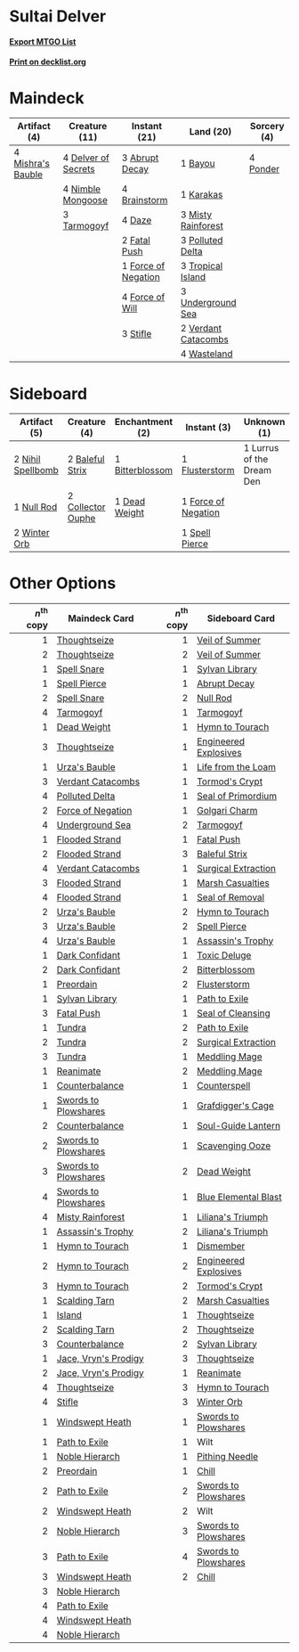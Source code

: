 # Sultai Delver

#### [Export MTGO List](../collection/Sultai%20Delver/Sultai%20Delver.txt)
#### [Print on decklist.org](http://decklist.org/?deckmain=3%09Abrupt%20Decay%0A1%09Bayou%0A4%09Brainstorm%0A4%09Daze%0A4%09Delver%20of%20Secrets%0A2%09Fatal%20Push%0A1%09Force%20of%20Negation%0A4%09Force%20of%20Will%0A1%09Karakas%0A4%09Mishra's%20Bauble%0A3%09Misty%20Rainforest%0A4%09Nimble%20Mongoose%0A3%09Polluted%20Delta%0A4%09Ponder%0A3%09Stifle%0A3%09Tarmogoyf%0A3%09Tropical%20Island%0A3%09Underground%20Sea%0A2%09Verdant%20Catacombs%0A4%09Wasteland&deckside=2%09Baleful%20Strix%0A1%09Bitterblossom%0A2%09Collector%20Ouphe%0A1%09Dead%20Weight%0A1%09Flusterstorm%0A1%09Force%20of%20Negation%0A1%09Lurrus%20of%20the%20Dream%20Den%0A2%09Nihil%20Spellbomb%0A1%09Null%20Rod%0A1%09Spell%20Pierce%0A2%09Winter%20Orb)
# Maindeck

|                                        Artifact (4)                                        |                                        Creature (11)                                         |                                         Instant (21)                                         |                                          Land (20)                                           |                                    Sorcery (4)                                    |
|--------------------------------------------------------------------------------------------|----------------------------------------------------------------------------------------------|----------------------------------------------------------------------------------------------|----------------------------------------------------------------------------------------------|-----------------------------------------------------------------------------------|
|4 [Mishra's Bauble](http://gatherer.wizards.com/Pages/Card/Details.aspx?multiverseid=122122)|4 [Delver of Secrets](http://gatherer.wizards.com/Pages/Card/Details.aspx?multiverseid=226749)|3 [Abrupt Decay](http://gatherer.wizards.com/Pages/Card/Details.aspx?multiverseid=456061)     |1 [Bayou](http://gatherer.wizards.com/Pages/Card/Details.aspx?multiverseid=879)               |4 [Ponder](http://gatherer.wizards.com/Pages/Card/Details.aspx?multiverseid=451051)|
|                                                                                            |4 [Nimble Mongoose](http://gatherer.wizards.com/Pages/Card/Details.aspx?multiverseid=413721)  |4 [Brainstorm](http://gatherer.wizards.com/Pages/Card/Details.aspx?multiverseid=3897)         |1 [Karakas](http://gatherer.wizards.com/Pages/Card/Details.aspx?multiverseid=413782)          |                                                                                   |
|                                                                                            |3 [Tarmogoyf](http://gatherer.wizards.com/Pages/Card/Details.aspx?multiverseid=136142)        |4 [Daze](http://gatherer.wizards.com/Pages/Card/Details.aspx?multiverseid=189255)             |3 [Misty Rainforest](http://gatherer.wizards.com/Pages/Card/Details.aspx?multiverseid=405102) |                                                                                   |
|                                                                                            |                                                                                              |2 [Fatal Push](http://gatherer.wizards.com/Pages/Card/Details.aspx?multiverseid=423724)       |3 [Polluted Delta](http://gatherer.wizards.com/Pages/Card/Details.aspx?multiverseid=405104)   |                                                                                   |
|                                                                                            |                                                                                              |1 [Force of Negation](http://gatherer.wizards.com/Pages/Card/Details.aspx?multiverseid=464001)|3 [Tropical Island](http://gatherer.wizards.com/Pages/Card/Details.aspx?multiverseid=884)     |                                                                                   |
|                                                                                            |                                                                                              |4 [Force of Will](http://gatherer.wizards.com/Pages/Card/Details.aspx?multiverseid=3107)      |3 [Underground Sea](http://gatherer.wizards.com/Pages/Card/Details.aspx?multiverseid=886)     |                                                                                   |
|                                                                                            |                                                                                              |3 [Stifle](http://gatherer.wizards.com/Pages/Card/Details.aspx?multiverseid=382377)           |2 [Verdant Catacombs](http://gatherer.wizards.com/Pages/Card/Details.aspx?multiverseid=405113)|                                                                                   |
|                                                                                            |                                                                                              |                                                                                              |4 [Wasteland](http://gatherer.wizards.com/Pages/Card/Details.aspx?multiverseid=413790)        |                                                                                   |


# Sideboard

|                                        Artifact (5)                                        |                                        Creature (4)                                        |                                     Enchantment (2)                                      |                                         Instant (3)                                          |       Unknown (1)       |
|--------------------------------------------------------------------------------------------|--------------------------------------------------------------------------------------------|------------------------------------------------------------------------------------------|----------------------------------------------------------------------------------------------|-------------------------|
|2 [Nihil Spellbomb](http://gatherer.wizards.com/Pages/Card/Details.aspx?multiverseid=442215)|2 [Baleful Strix](http://gatherer.wizards.com/Pages/Card/Details.aspx?multiverseid=376260)  |1 [Bitterblossom](http://gatherer.wizards.com/Pages/Card/Details.aspx?multiverseid=397701)|1 [Flusterstorm](http://gatherer.wizards.com/Pages/Card/Details.aspx?multiverseid=228255)     |1 Lurrus of the Dream Den|
|1 [Null Rod](http://gatherer.wizards.com/Pages/Card/Details.aspx?multiverseid=383034)       |2 [Collector Ouphe](http://gatherer.wizards.com/Pages/Card/Details.aspx?multiverseid=464107)|1 [Dead Weight](http://gatherer.wizards.com/Pages/Card/Details.aspx?multiverseid=452817)  |1 [Force of Negation](http://gatherer.wizards.com/Pages/Card/Details.aspx?multiverseid=464001)|                         |
|2 [Winter Orb](http://gatherer.wizards.com/Pages/Card/Details.aspx?multiverseid=643)        |                                                                                            |                                                                                          |1 [Spell Pierce](http://gatherer.wizards.com/Pages/Card/Details.aspx?multiverseid=425876)     |                         |


# Other Options

|*n*<sup>th</sup> copy|                                         Maindeck Card                                         |*n*<sup>th</sup> copy|                                        Sideboard Card                                         |
|--------------------:|-----------------------------------------------------------------------------------------------|--------------------:|-----------------------------------------------------------------------------------------------|
|                    1|[Thoughtseize](http://gatherer.wizards.com/Pages/Card/Details.aspx?multiverseid=438676)        |                    1|[Veil of Summer](http://gatherer.wizards.com/Pages/Card/Details.aspx?multiverseid=466952)      |
|                    2|[Thoughtseize](http://gatherer.wizards.com/Pages/Card/Details.aspx?multiverseid=438676)        |                    2|[Veil of Summer](http://gatherer.wizards.com/Pages/Card/Details.aspx?multiverseid=466952)      |
|                    1|[Spell Snare](http://gatherer.wizards.com/Pages/Card/Details.aspx?multiverseid=446100)         |                    1|[Sylvan Library](http://gatherer.wizards.com/Pages/Card/Details.aspx?multiverseid=2240)        |
|                    1|[Spell Pierce](http://gatherer.wizards.com/Pages/Card/Details.aspx?multiverseid=425876)        |                    1|[Abrupt Decay](http://gatherer.wizards.com/Pages/Card/Details.aspx?multiverseid=456061)        |
|                    2|[Spell Snare](http://gatherer.wizards.com/Pages/Card/Details.aspx?multiverseid=446100)         |                    2|[Null Rod](http://gatherer.wizards.com/Pages/Card/Details.aspx?multiverseid=383034)            |
|                    4|[Tarmogoyf](http://gatherer.wizards.com/Pages/Card/Details.aspx?multiverseid=136142)           |                    1|[Tarmogoyf](http://gatherer.wizards.com/Pages/Card/Details.aspx?multiverseid=136142)           |
|                    1|[Dead Weight](http://gatherer.wizards.com/Pages/Card/Details.aspx?multiverseid=452817)         |                    1|[Hymn to Tourach](http://gatherer.wizards.com/Pages/Card/Details.aspx?multiverseid=413634)     |
|                    3|[Thoughtseize](http://gatherer.wizards.com/Pages/Card/Details.aspx?multiverseid=438676)        |                    1|[Engineered Explosives](http://gatherer.wizards.com/Pages/Card/Details.aspx?multiverseid=50139)|
|                    1|[Urza's Bauble](http://gatherer.wizards.com/Pages/Card/Details.aspx?multiverseid=3818)         |                    1|[Life from the Loam](http://gatherer.wizards.com/Pages/Card/Details.aspx?multiverseid=338409)  |
|                    3|[Verdant Catacombs](http://gatherer.wizards.com/Pages/Card/Details.aspx?multiverseid=405113)   |                    1|[Tormod's Crypt](http://gatherer.wizards.com/Pages/Card/Details.aspx?multiverseid=389723)      |
|                    4|[Polluted Delta](http://gatherer.wizards.com/Pages/Card/Details.aspx?multiverseid=405104)      |                    1|[Seal of Primordium](http://gatherer.wizards.com/Pages/Card/Details.aspx?multiverseid=425960)  |
|                    2|[Force of Negation](http://gatherer.wizards.com/Pages/Card/Details.aspx?multiverseid=464001)   |                    1|[Golgari Charm](http://gatherer.wizards.com/Pages/Card/Details.aspx?multiverseid=405245)       |
|                    4|[Underground Sea](http://gatherer.wizards.com/Pages/Card/Details.aspx?multiverseid=886)        |                    2|[Tarmogoyf](http://gatherer.wizards.com/Pages/Card/Details.aspx?multiverseid=136142)           |
|                    1|[Flooded Strand](http://gatherer.wizards.com/Pages/Card/Details.aspx?multiverseid=405098)      |                    1|[Fatal Push](http://gatherer.wizards.com/Pages/Card/Details.aspx?multiverseid=423724)          |
|                    2|[Flooded Strand](http://gatherer.wizards.com/Pages/Card/Details.aspx?multiverseid=405098)      |                    3|[Baleful Strix](http://gatherer.wizards.com/Pages/Card/Details.aspx?multiverseid=376260)       |
|                    4|[Verdant Catacombs](http://gatherer.wizards.com/Pages/Card/Details.aspx?multiverseid=405113)   |                    1|[Surgical Extraction](http://gatherer.wizards.com/Pages/Card/Details.aspx?multiverseid=397706) |
|                    3|[Flooded Strand](http://gatherer.wizards.com/Pages/Card/Details.aspx?multiverseid=405098)      |                    1|[Marsh Casualties](http://gatherer.wizards.com/Pages/Card/Details.aspx?multiverseid=380238)    |
|                    4|[Flooded Strand](http://gatherer.wizards.com/Pages/Card/Details.aspx?multiverseid=405098)      |                    1|[Seal of Removal](http://gatherer.wizards.com/Pages/Card/Details.aspx?multiverseid=21287)      |
|                    2|[Urza's Bauble](http://gatherer.wizards.com/Pages/Card/Details.aspx?multiverseid=3818)         |                    2|[Hymn to Tourach](http://gatherer.wizards.com/Pages/Card/Details.aspx?multiverseid=413634)     |
|                    3|[Urza's Bauble](http://gatherer.wizards.com/Pages/Card/Details.aspx?multiverseid=3818)         |                    2|[Spell Pierce](http://gatherer.wizards.com/Pages/Card/Details.aspx?multiverseid=425876)        |
|                    4|[Urza's Bauble](http://gatherer.wizards.com/Pages/Card/Details.aspx?multiverseid=3818)         |                    1|[Assassin's Trophy](http://gatherer.wizards.com/Pages/Card/Details.aspx?multiverseid=452902)   |
|                    1|[Dark Confidant](http://gatherer.wizards.com/Pages/Card/Details.aspx?multiverseid=397731)      |                    1|[Toxic Deluge](http://gatherer.wizards.com/Pages/Card/Details.aspx?multiverseid=376559)        |
|                    2|[Dark Confidant](http://gatherer.wizards.com/Pages/Card/Details.aspx?multiverseid=397731)      |                    2|[Bitterblossom](http://gatherer.wizards.com/Pages/Card/Details.aspx?multiverseid=397701)       |
|                    1|[Preordain](http://gatherer.wizards.com/Pages/Card/Details.aspx?multiverseid=405347)           |                    2|[Flusterstorm](http://gatherer.wizards.com/Pages/Card/Details.aspx?multiverseid=228255)        |
|                    1|[Sylvan Library](http://gatherer.wizards.com/Pages/Card/Details.aspx?multiverseid=2240)        |                    1|[Path to Exile](http://gatherer.wizards.com/Pages/Card/Details.aspx?multiverseid=220511)       |
|                    3|[Fatal Push](http://gatherer.wizards.com/Pages/Card/Details.aspx?multiverseid=423724)          |                    1|[Seal of Cleansing](http://gatherer.wizards.com/Pages/Card/Details.aspx?multiverseid=405369)   |
|                    1|[Tundra](http://gatherer.wizards.com/Pages/Card/Details.aspx?multiverseid=885)                 |                    2|[Path to Exile](http://gatherer.wizards.com/Pages/Card/Details.aspx?multiverseid=220511)       |
|                    2|[Tundra](http://gatherer.wizards.com/Pages/Card/Details.aspx?multiverseid=885)                 |                    2|[Surgical Extraction](http://gatherer.wizards.com/Pages/Card/Details.aspx?multiverseid=397706) |
|                    3|[Tundra](http://gatherer.wizards.com/Pages/Card/Details.aspx?multiverseid=885)                 |                    1|[Meddling Mage](http://gatherer.wizards.com/Pages/Card/Details.aspx?multiverseid=179547)       |
|                    1|[Reanimate](http://gatherer.wizards.com/Pages/Card/Details.aspx?multiverseid=220576)           |                    2|[Meddling Mage](http://gatherer.wizards.com/Pages/Card/Details.aspx?multiverseid=179547)       |
|                    1|[Counterbalance](http://gatherer.wizards.com/Pages/Card/Details.aspx?multiverseid=121159)      |                    1|[Counterspell](http://gatherer.wizards.com/Pages/Card/Details.aspx?multiverseid=699)           |
|                    1|[Swords to Plowshares](http://gatherer.wizards.com/Pages/Card/Details.aspx?multiverseid=869)   |                    1|[Grafdigger's Cage](http://gatherer.wizards.com/Pages/Card/Details.aspx?multiverseid=278452)   |
|                    2|[Counterbalance](http://gatherer.wizards.com/Pages/Card/Details.aspx?multiverseid=121159)      |                    1|[Soul-Guide Lantern](http://gatherer.wizards.com/Pages/Card/Details.aspx?multiverseid=476488)  |
|                    2|[Swords to Plowshares](http://gatherer.wizards.com/Pages/Card/Details.aspx?multiverseid=869)   |                    1|[Scavenging Ooze](http://gatherer.wizards.com/Pages/Card/Details.aspx?multiverseid=420783)     |
|                    3|[Swords to Plowshares](http://gatherer.wizards.com/Pages/Card/Details.aspx?multiverseid=869)   |                    2|[Dead Weight](http://gatherer.wizards.com/Pages/Card/Details.aspx?multiverseid=452817)         |
|                    4|[Swords to Plowshares](http://gatherer.wizards.com/Pages/Card/Details.aspx?multiverseid=869)   |                    1|[Blue Elemental Blast](http://gatherer.wizards.com/Pages/Card/Details.aspx?multiverseid=694)   |
|                    4|[Misty Rainforest](http://gatherer.wizards.com/Pages/Card/Details.aspx?multiverseid=405102)    |                    1|[Liliana's Triumph](http://gatherer.wizards.com/Pages/Card/Details.aspx?multiverseid=461025)   |
|                    1|[Assassin's Trophy](http://gatherer.wizards.com/Pages/Card/Details.aspx?multiverseid=452902)   |                    2|[Liliana's Triumph](http://gatherer.wizards.com/Pages/Card/Details.aspx?multiverseid=461025)   |
|                    1|[Hymn to Tourach](http://gatherer.wizards.com/Pages/Card/Details.aspx?multiverseid=413634)     |                    1|[Dismember](http://gatherer.wizards.com/Pages/Card/Details.aspx?multiverseid=382182)           |
|                    2|[Hymn to Tourach](http://gatherer.wizards.com/Pages/Card/Details.aspx?multiverseid=413634)     |                    2|[Engineered Explosives](http://gatherer.wizards.com/Pages/Card/Details.aspx?multiverseid=50139)|
|                    3|[Hymn to Tourach](http://gatherer.wizards.com/Pages/Card/Details.aspx?multiverseid=413634)     |                    2|[Tormod's Crypt](http://gatherer.wizards.com/Pages/Card/Details.aspx?multiverseid=389723)      |
|                    1|[Scalding Tarn](http://gatherer.wizards.com/Pages/Card/Details.aspx?multiverseid=405107)       |                    2|[Marsh Casualties](http://gatherer.wizards.com/Pages/Card/Details.aspx?multiverseid=380238)    |
|                    1|[Island](http://gatherer.wizards.com/Pages/Card/Details.aspx?multiverseid=439857)              |                    1|[Thoughtseize](http://gatherer.wizards.com/Pages/Card/Details.aspx?multiverseid=438676)        |
|                    2|[Scalding Tarn](http://gatherer.wizards.com/Pages/Card/Details.aspx?multiverseid=405107)       |                    2|[Thoughtseize](http://gatherer.wizards.com/Pages/Card/Details.aspx?multiverseid=438676)        |
|                    3|[Counterbalance](http://gatherer.wizards.com/Pages/Card/Details.aspx?multiverseid=121159)      |                    2|[Sylvan Library](http://gatherer.wizards.com/Pages/Card/Details.aspx?multiverseid=2240)        |
|                    1|[Jace, Vryn's Prodigy](http://gatherer.wizards.com/Pages/Card/Details.aspx?multiverseid=398434)|                    3|[Thoughtseize](http://gatherer.wizards.com/Pages/Card/Details.aspx?multiverseid=438676)        |
|                    2|[Jace, Vryn's Prodigy](http://gatherer.wizards.com/Pages/Card/Details.aspx?multiverseid=398434)|                    1|[Reanimate](http://gatherer.wizards.com/Pages/Card/Details.aspx?multiverseid=220576)           |
|                    4|[Thoughtseize](http://gatherer.wizards.com/Pages/Card/Details.aspx?multiverseid=438676)        |                    3|[Hymn to Tourach](http://gatherer.wizards.com/Pages/Card/Details.aspx?multiverseid=413634)     |
|                    4|[Stifle](http://gatherer.wizards.com/Pages/Card/Details.aspx?multiverseid=382377)              |                    3|[Winter Orb](http://gatherer.wizards.com/Pages/Card/Details.aspx?multiverseid=643)             |
|                    1|[Windswept Heath](http://gatherer.wizards.com/Pages/Card/Details.aspx?multiverseid=405115)     |                    1|[Swords to Plowshares](http://gatherer.wizards.com/Pages/Card/Details.aspx?multiverseid=869)   |
|                    1|[Path to Exile](http://gatherer.wizards.com/Pages/Card/Details.aspx?multiverseid=220511)       |                    1|Wilt                                                                                           |
|                    1|[Noble Hierarch](http://gatherer.wizards.com/Pages/Card/Details.aspx?multiverseid=179434)      |                    1|[Pithing Needle](http://gatherer.wizards.com/Pages/Card/Details.aspx?multiverseid=129526)      |
|                    2|[Preordain](http://gatherer.wizards.com/Pages/Card/Details.aspx?multiverseid=405347)           |                    1|[Chill](http://gatherer.wizards.com/Pages/Card/Details.aspx?multiverseid=15444)                |
|                    2|[Path to Exile](http://gatherer.wizards.com/Pages/Card/Details.aspx?multiverseid=220511)       |                    2|[Swords to Plowshares](http://gatherer.wizards.com/Pages/Card/Details.aspx?multiverseid=869)   |
|                    2|[Windswept Heath](http://gatherer.wizards.com/Pages/Card/Details.aspx?multiverseid=405115)     |                    2|Wilt                                                                                           |
|                    2|[Noble Hierarch](http://gatherer.wizards.com/Pages/Card/Details.aspx?multiverseid=179434)      |                    3|[Swords to Plowshares](http://gatherer.wizards.com/Pages/Card/Details.aspx?multiverseid=869)   |
|                    3|[Path to Exile](http://gatherer.wizards.com/Pages/Card/Details.aspx?multiverseid=220511)       |                    4|[Swords to Plowshares](http://gatherer.wizards.com/Pages/Card/Details.aspx?multiverseid=869)   |
|                    3|[Windswept Heath](http://gatherer.wizards.com/Pages/Card/Details.aspx?multiverseid=405115)     |                    2|[Chill](http://gatherer.wizards.com/Pages/Card/Details.aspx?multiverseid=15444)                |
|                    3|[Noble Hierarch](http://gatherer.wizards.com/Pages/Card/Details.aspx?multiverseid=179434)      |                     |                                                                                               |
|                    4|[Path to Exile](http://gatherer.wizards.com/Pages/Card/Details.aspx?multiverseid=220511)       |                     |                                                                                               |
|                    4|[Windswept Heath](http://gatherer.wizards.com/Pages/Card/Details.aspx?multiverseid=405115)     |                     |                                                                                               |
|                    4|[Noble Hierarch](http://gatherer.wizards.com/Pages/Card/Details.aspx?multiverseid=179434)      |                     |                                                                                               |

